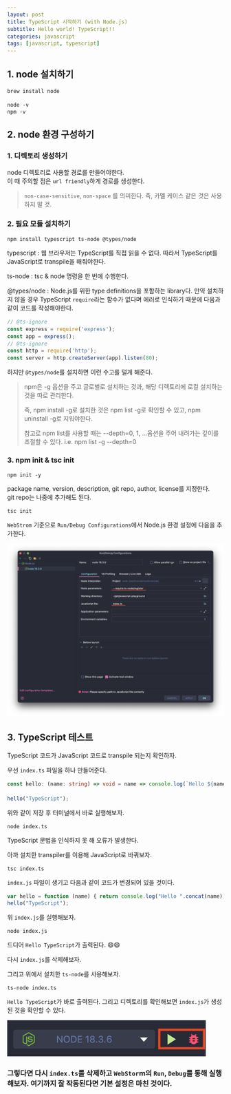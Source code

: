 ```yaml
---
layout: post
title: TypeScript 시작하기 (with Node.js)
subtitle: Hello world! TypeScript!!
categories: javascript
tags: [javascript, typescript]
---
```


## 1. node 설치하기

```shell
brew install node

node -v
npm -v
```

## 2. node 환경 구성하기

### 1. 디렉토리 생성하기
node 디렉토리로 사용할 경로를 만들어야한다.  
이 때 주의할 점은 `url friendly`하게 경로를 생성한다.

>  `non-case-sensitive`, `non-space` 를 의미한다. 즉, 카멜 케이스 같은 것은 사용하지 말 것.

### 2. 필요 모듈 설치하기
```shell
npm install typescript ts-node @types/node
```

typescript : 웹 브라우저는 TypeScript를 직접 읽을 수 없다. 따라서 TypeScript를 JavaScript로 transpile을 해줘야한다.  

ts-node : tsc & node 명령을 한 번에 수행한다.  

@types/node : Node.js를 위한 type definitions을 포함하는 library다. 만약 설치하지 않을 경우 TypeScript `require`라는 함수가 없다며 에러로 인식하기 때문에 다음과 같이 코드를 작성해야한다.
```typescript
// @ts-ignore
const express = require('express');
const app = express();
// @ts-ignore
const http = require('http');
const server = http.createServer(app).listen(80);
```
하지만 `@types/node`를 설치하면 이런 수고를 덜게 해준다.

> npm은 -g 옵션을 주고 글로벌로 설치하는 것과, 해당 디렉토리에 로컬 설치하는 것을 따로 관리한다.
>
> 즉, npm install -g로 설치한 것은 npm list -g로 확인할 수 있고, npm uninstall -g로 지워야한다.
>
> 참고로 npm list를 사용할 때는 --depth=0, 1, ...옵션을 주어 내려가는 깊이를 조절할 수 있다. i.e. npm list -g --depth=0

### 3. npm init & tsc init
```shell
npm init -y
```
package name, version, description, git repo, author, license를 지정한다.  
git repo는 나중에 추가해도 된다.

```shell
tsc init
```

`WebStrom` 기준으로 `Run/Debug Configurations`에서 Node.js 환경 설정에 다음을 추가한다.

![webstorm typescript configuration](../assets/images/posts/2022-06-05-typescript-hellow-world/webstorm-typescript-configuration.png)


## 3. TypeScript 테스트

TypeScript 코드가 JavaScript 코드로 transpile 되는지 확인하자.

우선 `index.ts` 파일을 하나 만들어준다.

```typescript
const hello: (name: string) => void = name => console.log(`Hello ${name}`);

hello("TypeScript");

```
위와 같이 저장 후 터미널에서 바로 실행해보자.
```shell
node index.ts
```
TypeScript 문법을 인식하지 못 해 오류가 발생한다.

아까 설치한 transpiler를 이용해 JavaScript로 바꿔보자.
```shell
tsc index.ts
```

`index.js` 파일이 생기고 다음과 같이 코드가 변경되어 있을 것이다.
```javascript
var hello = function (name) { return console.log("Hello ".concat(name)); };
hello("TypeScript");

```
위 `index.js`를 실행해보자.
```shell
node index.js
```
드디어 `Hello TypeScript`가 출력된다. 😄😄

다시 `index.js`를 삭제해보자.

그리고 위에서 설치한 `ts-node`를 사용해보자.
```
ts-node index.ts
```
`Hello TypeScript`가 바로 출력된다. 그리고 디렉토리를 확인해보면 `index.js`가 생성된 것을 확인할 수 있다.

![web storm run and debug buttons](../assets/images/posts/2022-06-05-typescript-hellow-world/webstorm-run-debug-buttons.png)

### 그렇다면 다시 `index.ts`를 삭제하고 `WebStor`m의 `Run`, `Debug`를 통해 실행해보자. 여기까지 잘 작동된다면 기본 설정은 마친 것이다.